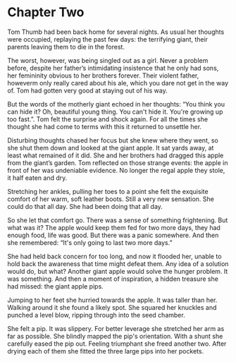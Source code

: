 # Chapter Two

Tom Thumb had been back home for several nights. As usual her thoughts were occupied, replaying the past few days: the terrifying giant, their parents leaving them to die in the forest.

The worst, however, was being singled out as a girl. Never a problem before, despite her father’s intimidating insistence that he only had sons, her femininity obvious to her brothers forever. Their violent father, howeverm only really cared about his ale, which you dare not get in the way of. Tom had gotten very good at staying out of his way.

But the words of the motherly giant echoed in her thoughts: “You think you can hide it? Oh, beautiful young thing. You can't hide it. You're growing up too fast.”. Tom felt the surprise and shock again. For all the times she thought she had come to terms with this it returned to unsettle her.

Disturbing thoughts chased her focus but she knew where they went, so she shut them down and looked at the giant apple. It sat yards away, at least what remained of it did. She and her brothers had dragged this apple from the giant’s garden. Tom reflected on those strange events: the apple in front of her was undeniable evidence. No longer the regal apple they stole, it half eaten and dry.

Stretching her ankles, pulling her toes to a point she felt the exquisite comfort of her warm, soft leather boots. Still a very new sensation. She could do that all day. She had been doing that all day.

So she let that comfort go. There was a sense of something frightening. But what was it? The apple would keep them fed for two more days, they had enough food, life was good. But there was a panic somewhere. And then she remembered: “It's only going to last two more days.”

She had held back concern for too long, and now it flooded her, unable to hold back the awareness that time might defeat them. Any idea of a solution would do, but what? Another giant apple would solve the hunger problem. It was something. And then a moment of inspiration, a hidden treasure she had missed: the giant apple pips.

Jumping to her feet she hurried towards the apple. It was taller than her. Walking around it she found a likely spot. She squared her knuckles and punched a level blow, ripping through into the seed chamber.

She felt a pip. It was slippery. For better leverage she stretched her arm as far as possible. She blindly mapped the pip's orientation. With a shunt she carefully eased the pip out. Feeling triumphant she freed another two. After drying each of them she fitted the three large pips into her pockets.
